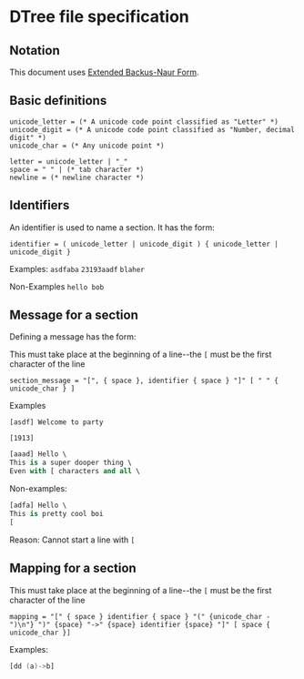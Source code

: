 # DTree file specification

## Notation

This document uses [Extended Backus-Naur Form](https://en.wikipedia.org/wiki/Extended_Backus%E2%80%93Naur_form).

## Basic definitions

```EBNF
unicode_letter = (* A unicode code point classified as "Letter" *)
unicode_digit = (* A unicode code point classified as "Number, decimal digit" *)
unicode_char = (* Any unicode point *)

letter = unicode_letter | "_"
space = " " | (* tab character *)
newline = (* newline character *)
```

## Identifiers

An identifier is used to name a section. It has the form:

```EBNF
identifier = ( unicode_letter | unicode_digit ) { unicode_letter | unicode_digit }
```

Examples:
`asdfaba`
`23193aadf`
`blaher`

Non-Examples
`hello bob`

## Message for a section

Defining a message has the form:

This must take place at the beginning of a line--the `[` must be the first character of the line

```EBNF
section_message = "[", { space }, identifier { space } "]" [ " " { unicode_char } ]
```

Examples


`[asdf] Welcome to party`

`[1913]`

```a
[aaad] Hello \
This is a super dooper thing \
Even with [ characters and all \
```

Non-examples:

```a
[adfa] Hello \
This is pretty cool boi
[
```

Reason: Cannot start a line with `[`

## Mapping for a section

This must take place at the beginning of a line--the `[` must be the first character of the line

```EBNF
mapping = "[" { space } identifier { space } "(" {unicode_char - ")\n"} ")" {space} "->" {space} identifier {space} "]" [ space { unicode_char }]
```

Examples:

```a
[dd (a)->b]
```

